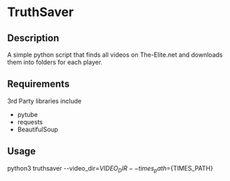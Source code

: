 # TruthSaver

## Description
A simple python script that finds all videos on The-Elite.net
and downloads them into folders for each player.

## Requirements
3rd Party libraries include
*  pytube
*  requests
*  BeautifulSoup


## Usage
python3 truthsaver --video_dir=${VIDEO_DIR} --times_path=${TIMES_PATH}
